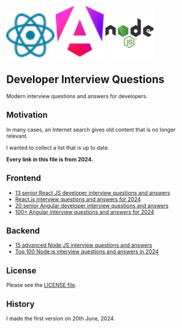 <img src="img/react.svg" width="128"/> <img src="img/angular.svg" width="128"/> <img src="img/nodejs-original-wordmark.svg" width="128"/>

# Developer Interview Questions

Modern interview questions and answers for developers.

## Motivation

In many cases, an Internet search gives old content that is no longer relevant.

I wanted to collect a list that is up to date.

**Every link in this file is from 2024.**

## Frontend

- [13 senior React JS developer interview questions and answers](https://anywhere.epam.com/en/blog/senior-react-js-developer-interview-questions)
- [React.js interview questions and answers for 2024](https://www.turing.com/interview-questions/react-js)
- [20 senior Angular developer interview questions and answers](https://anywhere.epam.com/en/blog/senior-angular-developer-interview-questions)
- [100+ Angular interview questions and answers for 2024](https://www.turing.com/interview-questions/angular)

## Backend

- [15 advanced Node JS interview questions and answers](https://anywhere.epam.com/en/blog/advanced-node-js-interview-questions-answers)
- [Top 100 Node.js interview questions and answers in 2024](https://www.turing.com/interview-questions/node-js)

## License

Please see the [LICENSE file](LICENSE).

## History

I made the first version on 20th June, 2024.
